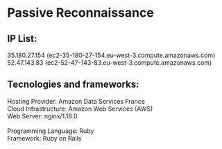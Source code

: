 # Passive Reconnaissance

## IP List:
35.180.27.154 (ec2-35-180-27-154.eu-west-3.compute.amazonaws.com) <br>
52.47.143.83 (ec2-52-47-143-83.eu-west-3.compute.amazonaws.com) <br>

## Tecnologies and frameworks:
Hosting Provider: Amazon Data Services France <br>
Cloud Infrastructure: Amazon Web Services (AWS) <br>
Web Server: nginx/1.18.0 <br><br>
Programming Language: Ruby <br>
Framework: Ruby on Rails
